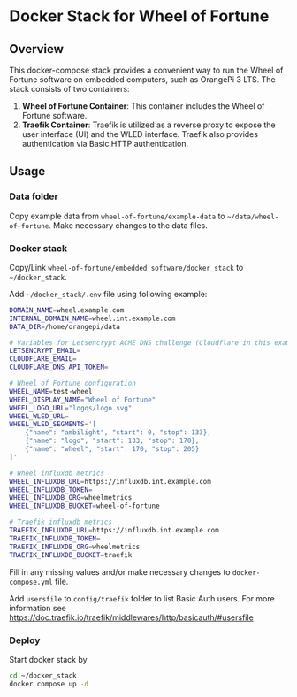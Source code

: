 
# Docker Stack for Wheel of Fortune

## Overview

This docker-compose stack provides a convenient way to run the Wheel of Fortune software on embedded computers, such as OrangePi 3 LTS. The stack consists of two containers:
  1. **Wheel of Fortune Container**: This container includes the Wheel of Fortune software.
  2. **Traefik Container**: Traefik is utilized as a reverse proxy to expose the user interface (UI) and the WLED interface. Traefik also provides authentication via Basic HTTP authentication.

## Usage

### Data folder

Copy example data from `wheel-of-fortune/example-data` to `~/data/wheel-of-fortune`. Make necessary changes to the data files.

### Docker stack

Copy/Link `wheel-of-fortune/embedded_software/docker_stack` to `~/docker_stack`.

Add `~/docker_stack/.env` file using following example:

```bash
DOMAIN_NAME=wheel.example.com
INTERNAL_DOMAIN_NAME=wheel.int.example.com
DATA_DIR=/home/orangepi/data

# Variables for Letsencrypt ACME DNS challenge (Cloudflare in this example)
LETSENCRYPT_EMAIL=
CLOUDFLARE_EMAIL=
CLOUDFLARE_DNS_API_TOKEN=

# Wheel of Fortune configuration
WHEEL_NAME=test-wheel
WHEEL_DISPLAY_NAME="Wheel of Fortune"
WHEEL_LOGO_URL="logos/logo.svg"
WHEEL_WLED_URL=
WHEEL_WLED_SEGMENTS='[
    {"name": "ambilight", "start": 0, "stop": 133},
    {"name": "logo", "start": 133, "stop": 170},
    {"name": "wheel", "start": 170, "stop": 205}
]'

# Wheel influxdb metrics
WHEEL_INFLUXDB_URL=https://influxdb.int.example.com
WHEEL_INFLUXDB_TOKEN=
WHEEL_INFLUXDB_ORG=wheelmetrics
WHEEL_INFLUXDB_BUCKET=wheel-of-fortune

# Traefik influxdb metrics
TRAEFIK_INFLUXDB_URL=https://influxdb.int.example.com
TRAEFIK_INFLUXDB_TOKEN=
TRAEFIK_INFLUXDB_ORG=wheelmetrics
TRAEFIK_INFLUXDB_BUCKET=traefik
```

Fill in any missing values and/or make necessary changes to `docker-compose.yml` file.

Add `usersfile` to `config/traefik` folder to list Basic Auth users.
For more information see https://doc.traefik.io/traefik/middlewares/http/basicauth/#usersfile

### Deploy

Start docker stack by

```bash
cd ~/docker_stack
docker compose up -d
```

